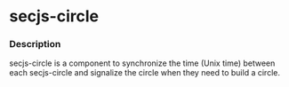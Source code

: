 # secjs-circle

### Description
secjs-circle is a component to synchronize the time (Unix time) between each secjs-circle and signalize the circle when they need to build a circle.
